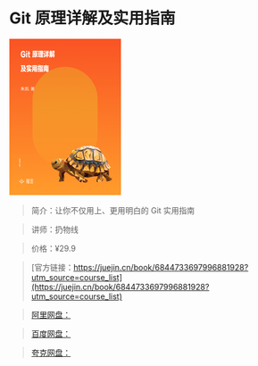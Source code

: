 # Git 原理详解及实用指南

![img](../../assets/15ffbb05174a57f8~tplv-t2oaga2asx-no-mark_280_280_200_280.png)

> 简介：让你不仅用上、更用明白的 Git 实用指南

> 讲师：扔物线

> 价格：¥29.9

> [官方链接：https://juejin.cn/book/6844733697996881928?utm_source=course_list](https://juejin.cn/book/6844733697996881928?utm_source=course_list)

> [阿里网盘：]()

> [百度网盘：]()

> [夸克网盘：]()

